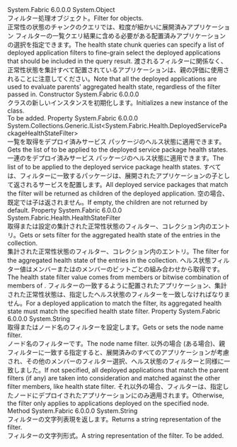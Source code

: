 <Type Name="DeployedApplicationHealthStateFilter" FullName="System.Fabric.Health.DeployedApplicationHealthStateFilter">
  <TypeSignature Language="C#" Value="public sealed class DeployedApplicationHealthStateFilter" />
  <TypeSignature Language="ILAsm" Value=".class public auto ansi sealed beforefieldinit DeployedApplicationHealthStateFilter extends System.Object" />
  <TypeSignature Language="DocId" Value="T:System.Fabric.Health.DeployedApplicationHealthStateFilter" />
  <TypeSignature Language="VB.NET" Value="Public NotInheritable Class DeployedApplicationHealthStateFilter" />
  <TypeSignature Language="F#" Value="type DeployedApplicationHealthStateFilter = class" />
  <AssemblyInfo>
    <AssemblyName>System.Fabric</AssemblyName>
    <AssemblyVersion>6.0.0.0</AssemblyVersion>
  </AssemblyInfo>
  <Base>
    <BaseTypeName>System.Object</BaseTypeName>
  </Base>
  <Interfaces />
  <Docs>
    <summary>
            <span data-ttu-id="ae93b-101">フィルター処理<see cref="T:System.Fabric.Health.DeployedApplicationHealthState" />オブジェクト。</span><span class="sxs-lookup"><span data-stu-id="ae93b-101">Filter for <see cref="T:System.Fabric.Health.DeployedApplicationHealthState" /> objects.</span></span>
            </summary>
    <remarks><span data-ttu-id="ae93b-102">正常性の状態のチャンクのクエリでは、粒度が細かいに展開済みアプリケーション フィルターの一覧クエリ結果に含める必要がある配置済みアプリケーションの選択を指定できます。</span><span class="sxs-lookup"><span data-stu-id="ae93b-102">The health state chunk queries can specify a list of deployed application filters to fine-grain select the deployed applications that should be included in the query result.</span></span>
            <span data-ttu-id="ae93b-103">渡されるフィルターに関係なく、正常性状態を集計すべて配置されているアプリケーションは、親の評価に使用されることに注意してください。</span><span class="sxs-lookup"><span data-stu-id="ae93b-103">Note that all the deployed applications are used to evaluate parents' aggregated health state, regardless of the filter passed in.</span></span></remarks>
  </Docs>
  <Members>
    <Member MemberName=".ctor">
      <MemberSignature Language="C#" Value="public DeployedApplicationHealthStateFilter ();" />
      <MemberSignature Language="ILAsm" Value=".method public hidebysig specialname rtspecialname instance void .ctor() cil managed" />
      <MemberSignature Language="DocId" Value="M:System.Fabric.Health.DeployedApplicationHealthStateFilter.#ctor" />
      <MemberSignature Language="VB.NET" Value="Public Sub New ()" />
      <MemberType>Constructor</MemberType>
      <AssemblyInfo>
        <AssemblyName>System.Fabric</AssemblyName>
        <AssemblyVersion>6.0.0.0</AssemblyVersion>
      </AssemblyInfo>
      <Parameters />
      <Docs>
        <summary>
            <span data-ttu-id="ae93b-104"><see cref="T:System.Fabric.Health.DeployedApplicationHealthStateFilter" /> クラスの新しいインスタンスを初期化します。</span><span class="sxs-lookup"><span data-stu-id="ae93b-104">Initializes a new instance of the <see cref="T:System.Fabric.Health.DeployedApplicationHealthStateFilter" /> class.</span></span>
            </summary>
        <remarks>To be added.</remarks>
      </Docs>
    </Member>
    <Member MemberName="DeployedServicePackageFilters">
      <MemberSignature Language="C#" Value="public System.Collections.Generic.IList&lt;System.Fabric.Health.DeployedServicePackageHealthStateFilter&gt; DeployedServicePackageFilters { get; }" />
      <MemberSignature Language="ILAsm" Value=".property instance class System.Collections.Generic.IList`1&lt;class System.Fabric.Health.DeployedServicePackageHealthStateFilter&gt; DeployedServicePackageFilters" />
      <MemberSignature Language="DocId" Value="P:System.Fabric.Health.DeployedApplicationHealthStateFilter.DeployedServicePackageFilters" />
      <MemberSignature Language="VB.NET" Value="Public ReadOnly Property DeployedServicePackageFilters As IList(Of DeployedServicePackageHealthStateFilter)" />
      <MemberSignature Language="F#" Value="member this.DeployedServicePackageFilters : System.Collections.Generic.IList&lt;System.Fabric.Health.DeployedServicePackageHealthStateFilter&gt;" Usage="System.Fabric.Health.DeployedApplicationHealthStateFilter.DeployedServicePackageFilters" />
      <MemberType>Property</MemberType>
      <AssemblyInfo>
        <AssemblyName>System.Fabric</AssemblyName>
        <AssemblyVersion>6.0.0.0</AssemblyVersion>
      </AssemblyInfo>
      <ReturnValue>
        <ReturnType>System.Collections.Generic.IList&lt;System.Fabric.Health.DeployedServicePackageHealthStateFilter&gt;</ReturnType>
      </ReturnValue>
      <Docs>
        <summary>
            <span data-ttu-id="ae93b-105">一覧を取得<see cref="T:System.Fabric.Health.DeployedServicePackageHealthStateFilter" />をデプロイ済みサービス パッケージのヘルス状態に適用できます。</span><span class="sxs-lookup"><span data-stu-id="ae93b-105">Gets the list of <see cref="T:System.Fabric.Health.DeployedServicePackageHealthStateFilter" /> to be applied to the deployed service package health states.</span></span>
            </summary>
        <value><span data-ttu-id="ae93b-106">一連の<see cref="T:System.Fabric.Health.DeployedServicePackageHealthStateFilter" />をデプロイ済みサービス パッケージのヘルス状態に適用できます。</span><span class="sxs-lookup"><span data-stu-id="ae93b-106">The list of <see cref="T:System.Fabric.Health.DeployedServicePackageHealthStateFilter" /> to be applied to the deployed service package health states.</span></span></value>
        <remarks><span data-ttu-id="ae93b-107">すべては、フィルターに一致するパッケージは、展開されたアプリケーションの子として返されるサービスを配置します。</span><span class="sxs-lookup"><span data-stu-id="ae93b-107">All deployed service packages that match the filter will be returned as children of the deployed application.</span></span>
            <span data-ttu-id="ae93b-108">空の場合、既定では子は返されません。</span><span class="sxs-lookup"><span data-stu-id="ae93b-108">If empty, the children are not returned by default.</span></span></remarks>
      </Docs>
    </Member>
    <Member MemberName="HealthStateFilter">
      <MemberSignature Language="C#" Value="public System.Fabric.Health.HealthStateFilter HealthStateFilter { get; set; }" />
      <MemberSignature Language="ILAsm" Value=".property instance valuetype System.Fabric.Health.HealthStateFilter HealthStateFilter" />
      <MemberSignature Language="DocId" Value="P:System.Fabric.Health.DeployedApplicationHealthStateFilter.HealthStateFilter" />
      <MemberSignature Language="VB.NET" Value="Public Property HealthStateFilter As HealthStateFilter" />
      <MemberSignature Language="F#" Value="member this.HealthStateFilter : System.Fabric.Health.HealthStateFilter with get, set" Usage="System.Fabric.Health.DeployedApplicationHealthStateFilter.HealthStateFilter" />
      <MemberType>Property</MemberType>
      <AssemblyInfo>
        <AssemblyName>System.Fabric</AssemblyName>
        <AssemblyVersion>6.0.0.0</AssemblyVersion>
      </AssemblyInfo>
      <ReturnValue>
        <ReturnType>System.Fabric.Health.HealthStateFilter</ReturnType>
      </ReturnValue>
      <Docs>
        <summary>
            <span data-ttu-id="ae93b-109">取得または設定の集計された正常性状態のフィルター、<see cref="T:System.Fabric.Health.DeployedApplicationHealthState" />コレクション内のエントリ。</span><span class="sxs-lookup"><span data-stu-id="ae93b-109">Gets or sets filter for the aggregated health state of the <see cref="T:System.Fabric.Health.DeployedApplicationHealthState" /> entries in the collection.</span></span> 
            </summary>
        <value><span data-ttu-id="ae93b-110">集計された正常性状態のフィルター、<see cref="T:System.Fabric.Health.DeployedApplicationHealthState" />コレクション内のエントリ。</span><span class="sxs-lookup"><span data-stu-id="ae93b-110">The filter for the aggregated health state of the <see cref="T:System.Fabric.Health.DeployedApplicationHealthState" /> entries in the collection.</span></span></value>
        <remarks><span data-ttu-id="ae93b-111">ヘルス状態フィルター値はメンバーまたはのメンバーのビットごとの組み合わせから取得<see cref="T:System.Fabric.Health.HealthStateFilter" />です。</span><span class="sxs-lookup"><span data-stu-id="ae93b-111">The health state filter value comes from members or bitwise combination of members of <see cref="T:System.Fabric.Health.HealthStateFilter" />.</span></span> <span data-ttu-id="ae93b-112">フィルターの一致するように配置されたアプリケーション、集計された正常性状態は、指定したヘルス状態のフィルターを一致しなければなりません。</span><span class="sxs-lookup"><span data-stu-id="ae93b-112">For a deployed application to match the filter, its aggregated health state must match the specified health state filter.</span></span></remarks>
      </Docs>
    </Member>
    <Member MemberName="NodeNameFilter">
      <MemberSignature Language="C#" Value="public string NodeNameFilter { get; set; }" />
      <MemberSignature Language="ILAsm" Value=".property instance string NodeNameFilter" />
      <MemberSignature Language="DocId" Value="P:System.Fabric.Health.DeployedApplicationHealthStateFilter.NodeNameFilter" />
      <MemberSignature Language="VB.NET" Value="Public Property NodeNameFilter As String" />
      <MemberSignature Language="F#" Value="member this.NodeNameFilter : string with get, set" Usage="System.Fabric.Health.DeployedApplicationHealthStateFilter.NodeNameFilter" />
      <MemberType>Property</MemberType>
      <AssemblyInfo>
        <AssemblyName>System.Fabric</AssemblyName>
        <AssemblyVersion>6.0.0.0</AssemblyVersion>
      </AssemblyInfo>
      <ReturnValue>
        <ReturnType>System.String</ReturnType>
      </ReturnValue>
      <Docs>
        <summary>
            <span data-ttu-id="ae93b-113">取得またはノード名のフィルターを設定します。</span><span class="sxs-lookup"><span data-stu-id="ae93b-113">Gets or sets the node name filter.</span></span>
            </summary>
        <value><span data-ttu-id="ae93b-114">ノード名のフィルターです。</span><span class="sxs-lookup"><span data-stu-id="ae93b-114">The node name filter.</span></span></value>
        <remarks><span data-ttu-id="ae93b-115">以外の場合 (ある場合)、親フィルターに一致する指定すると、展開済みのすべてのアプリケーションが考慮され、その他のメンバーのフィルター選択、ヘルス状態のフィルターと同様に一致しました。</span><span class="sxs-lookup"><span data-stu-id="ae93b-115">If not specified, all deployed applications that match the parent filters (if any) are taken into consideration and matched against the other filter members, like health state filter.</span></span>
            <span data-ttu-id="ae93b-116">それ以外の場合、フィルターは、指定したノードにデプロイされたアプリケーションにのみ適用されます。</span><span class="sxs-lookup"><span data-stu-id="ae93b-116">Otherwise, the filter only applies to applications deployed on the specified node.</span></span></remarks>
      </Docs>
    </Member>
    <Member MemberName="ToString">
      <MemberSignature Language="C#" Value="public override string ToString ();" />
      <MemberSignature Language="ILAsm" Value=".method public hidebysig virtual instance string ToString() cil managed" />
      <MemberSignature Language="DocId" Value="M:System.Fabric.Health.DeployedApplicationHealthStateFilter.ToString" />
      <MemberSignature Language="VB.NET" Value="Public Overrides Function ToString () As String" />
      <MemberSignature Language="F#" Value="override this.ToString : unit -&gt; string" Usage="deployedApplicationHealthStateFilter.ToString " />
      <MemberType>Method</MemberType>
      <AssemblyInfo>
        <AssemblyName>System.Fabric</AssemblyName>
        <AssemblyVersion>6.0.0.0</AssemblyVersion>
      </AssemblyInfo>
      <ReturnValue>
        <ReturnType>System.String</ReturnType>
      </ReturnValue>
      <Parameters />
      <Docs>
        <summary>
            <span data-ttu-id="ae93b-117">フィルターの文字列表現を返します。</span><span class="sxs-lookup"><span data-stu-id="ae93b-117">Returns a string representation of the filter.</span></span>
            </summary>
        <returns><span data-ttu-id="ae93b-118">フィルターの文字列形式。</span><span class="sxs-lookup"><span data-stu-id="ae93b-118">A string representation of the filter.</span></span></returns>
        <remarks>To be added.</remarks>
      </Docs>
    </Member>
  </Members>
</Type>